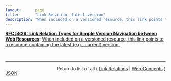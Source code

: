 ```yaml
---
layout:      page
title:       "Link Relation: latest-version"
description: "When included on a versioned resource, this link points to a resource containing the latest (e.g., current) version."
---
```


**[RFC 5829: Link Relation Types for Simple Version Navigation between Web Resources](/specs/IETF/RFC/5829 "This specification defines a set of link relation types that may be used on Web resources for navigation between a resource and other resources related to version control, such as past versions and working copies."):** [When included on a versioned resource, this link points to a resource containing the latest (e.g., current) version.](http://tools.ietf.org/html/rfc5829#section-3.2 "Read documentation for Link Relation &#34;latest-version&#34;")

<br/>
<hr/>

<p style="float : left"><a href="latest-version.json" title="JSON representing this particular Web Concept">JSON</a></p>
<p style="text-align: right">Return to list of all ( <a href="../link-relations">Link Relations</a> | <a href="../">Web Concepts</a> )</p>
